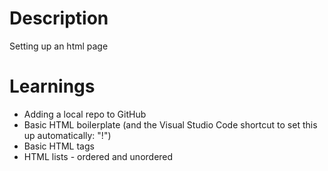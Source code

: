 # Description
Setting up an html page

# Learnings
- Adding a local repo to GitHub
- Basic HTML boilerplate (and the Visual Studio Code shortcut to set this up automatically: "!")
- Basic HTML tags
- HTML lists - ordered and unordered